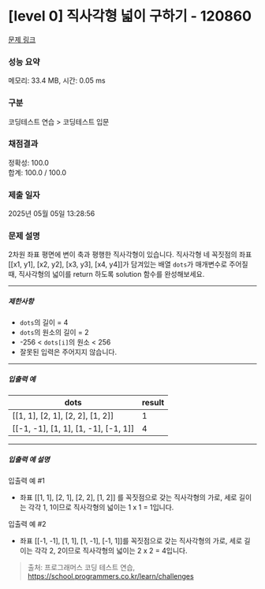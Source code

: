 # [level 0] 직사각형 넓이 구하기 - 120860 

[문제 링크](https://school.programmers.co.kr/learn/courses/30/lessons/120860) 

### 성능 요약

메모리: 33.4 MB, 시간: 0.05 ms

### 구분

코딩테스트 연습 > 코딩테스트 입문

### 채점결과

정확성: 100.0<br/>합계: 100.0 / 100.0

### 제출 일자

2025년 05월 05일 13:28:56

### 문제 설명

<p>2차원 좌표 평면에 변이 축과 평행한 직사각형이 있습니다. 직사각형 네 꼭짓점의 좌표 [[x1, y1], [x2, y2], [x3, y3], [x4, y4]]가 담겨있는 배열 <code>dots</code>가 매개변수로 주어질 때, 직사각형의 넓이를 return 하도록 solution 함수를 완성해보세요.</p>

<hr>

<h5>제한사항</h5>

<ul>
<li><code>dots</code>의 길이 = 4</li>
<li><code>dots</code>의 원소의 길이 = 2</li>
<li>-256 &lt; <code>dots[i]</code>의 원소 &lt; 256</li>
<li>잘못된 입력은 주어지지 않습니다.</li>
</ul>

<hr>

<h5>입출력 예</h5>
<table class="table">
        <thead><tr>
<th>dots</th>
<th>result</th>
</tr>
</thead>
        <tbody><tr>
<td>[[1, 1], [2, 1], [2, 2], [1, 2]]</td>
<td>1</td>
</tr>
<tr>
<td>[[-1, -1], [1, 1], [1, -1], [-1, 1]]</td>
<td>4</td>
</tr>
</tbody>
      </table>
<hr>

<h5>입출력 예 설명</h5>

<p>입출력 예 #1</p>

<ul>
<li>좌표 [[1, 1], [2, 1], [2, 2], [1, 2]] 를 꼭짓점으로 갖는 직사각형의 가로, 세로 길이는 각각 1, 1이므로 직사각형의 넓이는 1 x 1 = 1입니다.</li>
</ul>

<p>입출력 예 #2</p>

<ul>
<li>좌표 [[-1, -1], [1, 1], [1, -1], [-1, 1]]를 꼭짓점으로 갖는 직사각형의 가로, 세로 길이는 각각 2, 2이므로 직사각형의 넓이는 2 x 2 = 4입니다.</li>
</ul>


> 출처: 프로그래머스 코딩 테스트 연습, https://school.programmers.co.kr/learn/challenges
